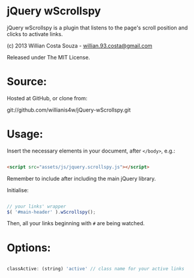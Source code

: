 jQuery wScrollspy
=================

jQuery wScrollspy is a plugin that listens to the page's scroll position and clicks to activate links.

(c) 2013 Willian Costa Souza - [willian.93.costa@gmail.com](willian.93.costa@gmail.com)

Released under The MIT License.

Source:
===

Hosted at GitHub, or clone from:

git://github.com/willianis4w/jQuery-wScrollspy.git


Usage:
===

Insert the necessary elements in your document, after `</body>`, e.g.:

```html

<script src="assets/js/jquery.scrollspy.js"></script>

```

Remember to include after including the main jQuery library.

Initialise:

```javascript

// your links' wrapper
$( '#main-header' ).wScrollspy();

```

Then, all your links beginning with `#` are being watched.


Options:
===

```javascript

classActive: (string) 'active' // class name for your active links

```
